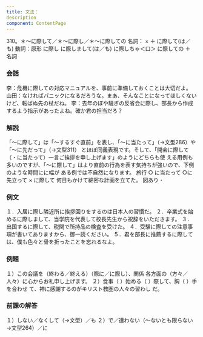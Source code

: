 ```yaml
---
title: 文法：
description
component: ContentPage
---
```



310。＊～に際して／＊～に際し／＊～に際しての
名詞： × ＋ に際して(は／も)
動詞：原形 に際し に際しまして(は／も)
に際しちゃ＜口＞ に際しての ＋ 名詞
### 会話
李：危機に際しての対応マニュアルを、事前に準備しておくことは大切だよ。
山田：なければパニックになるだろうな。まあ、そんなことになってほしくないけど、転ばぬ先の杖だね。
李：去年のぼや騒ぎの反省会に際し、部長から作成するよう指示があったよね。確か君の担当だろ？
### 解説
「～に際して」は「～するすぐ直前」を表し、「～に当たって」（→文型286）や「～に先だって」（→文型311）
とほぼ同義表現です。そして、「開会に際して（・に当たって）一言ご挨拶を申し上げます」のようにどちらも使 える用例も多いのですが、「～に際して」はより直前の行為を表す気持ちが強いので、下例のような時間にに幅が ある例では不自然になります。
旅行 ○ に当たって
○に先立って
× に際して 何日もかけて綿密な計画を立てた。
図あり ･
### 例文
１．入居に際し隣近所に挨拶回りをするのは日本人の習慣だ。
２．卒業式を始めるに際しまして、当学院を代表して校長先生から祝辞をいただきます。
３．出国するに際して、税関で所持品の検査を受けた。
４．受験に際しての注意事項が書いてありますから、御一読ください。
５．君を部長に推薦するに際しては、僕も色々と骨を折ったことを忘れるなよ。
### 例題
１）この会議を（終わる／終える）（際に／に際し）、関係 各方面の（方々／人々）に心からお礼申し上げます。
２）食事（ ）始める（ ）際して、胸（ ）手を合わせ て、神に感謝するのがキリスト教圏の人々の習わし
だ。
### 前課の解答
１）しない／なくして（→文型）／も
２）で／遭わない（～ないとも限らない→文型264）／に

